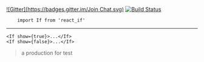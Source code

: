 [![Gitter](https://badges.gitter.im/Join Chat.svg)](https://gitter.im/react_If/Lobby#)
[![Build Status](https://travis-ci.org/moiamoia/reactIf.svg?branch=master)](https://travis-ci.org/moiamoia/reactIf)
```
    import If from 'react_if'
```
---
```
<If show={true}>...</If>
<If show={false}>...</If>
```


> a production for test
